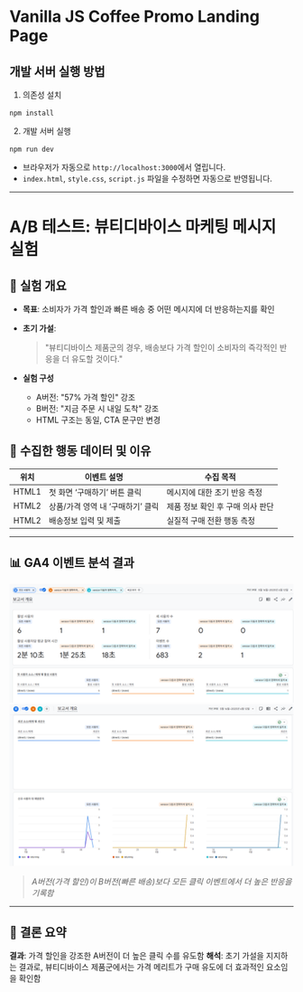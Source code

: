 # Vanilla JS Coffee Promo Landing Page

## 개발 서버 실행 방법

1. 의존성 설치

```
npm install
```

2. 개발 서버 실행

```
npm run dev
```

- 브라우저가 자동으로 `http://localhost:3000`에서 열립니다.
- `index.html`, `style.css`, `script.js` 파일을 수정하면 자동으로 반영됩니다.

---

# A/B 테스트: 뷰티디바이스 마케팅 메시지 실험

## 🧪 실험 개요
- **목표**: 소비자가 가격 할인과 빠른 배송 중 어떤 메시지에 더 반응하는지를 확인
- **초기 가설**:  
  > "뷰티디바이스 제품군의 경우, 배송보다 가격 할인이 소비자의 즉각적인 반응을 더 유도할 것이다."

- **실험 구성**
  - A버전: "57% 가격 할인" 강조
  - B버전: "지금 주문 시 내일 도착" 강조
  - HTML 구조는 동일, CTA 문구만 변경

## 🎯 수집한 행동 데이터 및 이유
| 위치 | 이벤트 설명 | 수집 목적 |
|------|--------------|-----------|
| HTML1 | 첫 화면 ‘구매하기’ 버튼 클릭 | 메시지에 대한 초기 반응 측정 |
| HTML2 | 상품/가격 영역 내 ‘구매하기’ 클릭 | 제품 정보 확인 후 구매 의사 판단 |
| HTML2 | 배송정보 입력 및 제출 | 실질적 구매 전환 행동 측정 |

---

## 📊 GA4 이벤트 분석 결과
![GA4 버전별 참여 시간](images/image1.png) 
![버전별 신규사용자, 재방문자](images/image2.png)

> *A버전(가격 할인)이 B버전(빠른 배송)보다 모든 클릭 이벤트에서 더 높은 반응을 기록함*

---

## 📌 결론 요약
**결과**: 가격 할인을 강조한 A버전이 더 높은 클릭 수를 유도함
**해석**: 초기 가설을 지지하는 결과로, 뷰티디바이스 제품군에서는 가격 메리트가 구매 유도에 더 효과적인 요소임을 확인함

